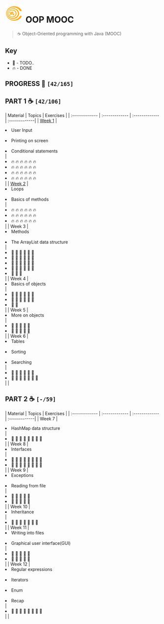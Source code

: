 # ![Mooc-logo](./mooc-logo.png) OOP MOOC
> ☕ Object-Oriented programming with Java (MOOC)

## Key

*   🚧 - TODO..
*   🔥 - DONE

## PROGRESS 🚀 `[42/165]`

## PART 1 :coffee: `[42/106]`
|  Material  |  Topics  |   Exercises    |
| :------------- | :------------- | :------------- | :-------------|
| [Week 1](https://github.com/ragmha/oop-mooc/tree/master/challenges/Week1) | <li>User Input</li><br><li>Printing on screen</li><br><li>Conditional statements</li> | <li>🔥 🔥 🔥 🔥 🔥 🔥 </li><li>🔥 🔥 🔥 🔥 🔥 🔥 </li> <li>🔥 🔥 🔥 🔥 🔥 🔥 </li><li>🔥 🔥 🔥 🔥 🔥 🔥</li> |
| [Week 2](https://github.com/ragmha/oop-mooc/tree/master/challenges/Week2) | <li>Loops</li><br><li>Basics of methods</li> | <li>🔥 🔥 🔥 🔥 🔥 🔥 </li> <li>🔥 🔥 🔥 🔥 🔥 🔥 </li> <li>🔥 🔥 🔥 🔥 🔥 🔥 </li> |
| Week 3 | <li>Methods</li><br><li>The ArrayList data structure</li> | <li>🚧 🚧 🚧 🚧 🚧 🚧 </li> <li>🚧 🚧 🚧 🚧 🚧 🚧 </li> <li>🚧 🚧 🚧 🚧 🚧 🚧 </li> <li>🚧 🚧 🚧 🚧 🚧 🚧 </li><li>🚧 🚧 🚧  </li> |
| Week 4 | <li>Basics of objects</li> | <li>🚧 🚧 🚧 🚧 🚧 🚧 </li><li>🚧 🚧 🚧 🚧 🚧 🚧 </li><li>🚧 🚧 </li> |
| Week 5 | <li>More on objects</li> | <li>🚧 🚧 🚧 🚧 🚧</li><li>🚧 🚧 🚧 🚧 🚧</li> |
| Week 6 | <li>Tables</li><br><li>Sorting</li><br><li>Searching</li> | <li>🚧 🚧 🚧 🚧 🚧 🚧 </li><li>🚧 🚧 🚧 🚧 🚧 🚧 🚧</li> | |

## PART 2 :coffee: `[-/59]`
| Material  |  Topics  |   Exercises    |
| :------------- | :------------- | :------------- | :-------------|
| Week 7 | <li>HashMap data structure</li> | <li>🚧 🚧 🚧 🚧 🚧 🚧 🚧 🚧</li> |
| Week 8 | <li>Interfaces</li> | <li>🚧 🚧 🚧 🚧 🚧 🚧 🚧 🚧</li><li>🚧 🚧 🚧 🚧 🚧 🚧 🚧 🚧</li> |
| Week 9 | <li>Exceptions</li><br><li>Reading from file</li> | <li>🚧 🚧 🚧 🚧 🚧</li><li>🚧 🚧 🚧 🚧 🚧 </li> |
| Week 10 | <li>Inheritance</li> | <li>🚧 🚧 🚧 🚧 🚧 🚧 🚧</li> |
| Week 11 | <li>Writing into files</li><br><li>Graphical user interface(GUI)</li> | <li>🚧 🚧 🚧 🚧 🚧</li><li>🚧 🚧 🚧 🚧 🚧 </li> |
| Week 12 | <li>Regular expressions</li><br><li>Iterators</li><br><li>Enum</li><br><li>Recap</li> | <li>🚧 🚧 🚧 🚧 🚧 🚧 🚧 🚧</li> | |
